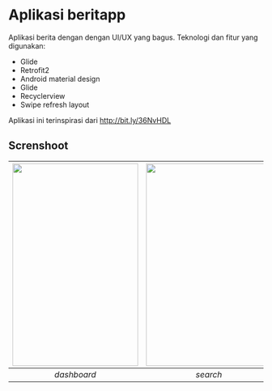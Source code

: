 # Aplikasi beritapp
Aplikasi berita dengan dengan UI/UX yang bagus. Teknologi dan fitur yang digunakan:
- Glide
- Retrofit2
- Android material design
- Glide
- Recyclerview
- Swipe refresh layout

Aplikasi ini terinspirasi dari http://bit.ly/36NvHDL

## Screnshoot

|<a href="url"><img src=dashboard.gif  align="center" height="400" width="248" ></a> |<a href="url"><img src=/screenshoot/search.gif  align="center" height="400" width="248" ></a>|<a href="url"><img src=/screenshoot/detail.gif  align="center" height="400" width="248" ></a>|
|:-----------:|:--------:|:--------:|
| *dashboard* | *search* | *detail* |
